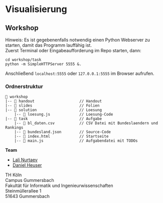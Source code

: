 # Visualisierung

## Workshop
Hinweis: Es ist gegebenenfalls notwendig einen Python Webserver zu starten, damit das Programm lauffähig ist.<br />
Zuerst Terminal oder Eingabeaufforderung im Repo starten, dann:
```
cd workshop/task
python -m SimpleHTTPServer 5555 &.
```
Anschließend ```localhost:5555``` oder ```127.0.0.1:5555``` im Browser aufrufen.
### Ordnerstruktur
```
📂 workshop
|-- 📂 handout                    // Handout
|-- 📂 slides                     // Folien
|-- 📂 solution                   // Loesung
    |-- 📄 loesung.js             // Loesung-Code
|-- 📂 task                       // Aufgabe
    |-- 📄 bl_daten.csv           // CSV Datei mit Bundeslaendern und Rankings
    |-- 📄 bundesland.json        // Source-Code
    |-- 📄 index.html             // Startseite
    |-- 📄 main.js                // Aufgabendatei mit TODOs
```

**Team**
- [Lali Nurtaev](https://github.com/lnurtaev)
- [Daniel Heuser](https://github.com/Darkkap)

TH Köln<br />
Campus Gummersbach<br />
Fakultät für Informatik und Ingenieurwissenschaften<br />
Steinmüllerallee 1<br />
51643 Gummersbach